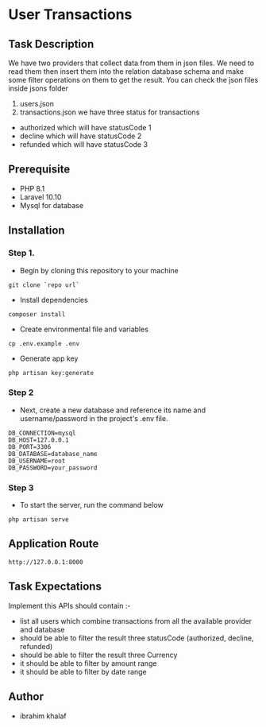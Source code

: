 # User Transactions

## Task Description

We have two providers that collect data from them in json files. We need to read them then
insert them into the relation database schema and make some filter operations on them to get
the result.
You can check the json files inside jsons folder
1. users.json
2. transactions.json
   we have three status for transactions
- authorized which will have statusCode 1
- decline which will have statusCode 2
- refunded which will have statusCode 3

## Prerequisite
- PHP 8.1
- Laravel 10.10
- Mysql for database

## Installation

### Step 1.
- Begin by cloning this repository to your machine
```
git clone `repo url` 
```

- Install dependencies
```
composer install
```

- Create environmental file and variables
```
cp .env.example .env
```

- Generate app key
```
php artisan key:generate
```

### Step 2
- Next, create a new database and reference its name and username/password in the project's .env file.
```
DB_CONNECTION=mysql
DB_HOST=127.0.0.1
DB_PORT=3306
DB_DATABASE=database_name
DB_USERNAME=root
DB_PASSWORD=your_password
```

### Step 3
- To start the server, run the command below
```
php artisan serve
```

## Application Route
```
http://127.0.0.1:8000
```

## Task Expectations

Implement this APIs should contain :-
- list all users which combine transactions from all the available provider and database
- should be able to filter the result three statusCode (authorized, decline, refunded)
- should be able to filter the result three Currency
- it should be able to filter by amount range
- it should be able to filter by date range

## Author
- ibrahim khalaf
